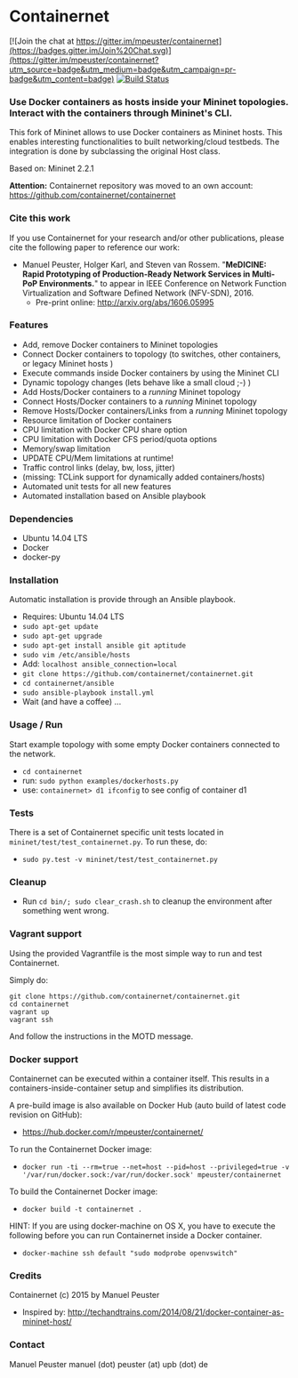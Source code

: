 Containernet
============

[![Join the chat at https://gitter.im/mpeuster/containernet](https://badges.gitter.im/Join%20Chat.svg)](https://gitter.im/mpeuster/containernet?utm_source=badge&utm_medium=badge&utm_campaign=pr-badge&utm_content=badge) [![Build Status](https://travis-ci.org/containernet/containernet.svg?branch=master)](https://travis-ci.org/containernet/containernet)

### Use Docker containers as hosts inside your Mininet topologies. Interact with the containers through Mininet's CLI.

This fork of Mininet allows to use Docker containers as Mininet hosts. This enables interesting functionalities to built networking/cloud testbeds. The integration is done by subclassing the original Host class.

Based on: Mininet 2.2.1

**Attention:** Containernet repository was moved to an own account: https://github.com/containernet/containernet


### Cite this work

If you use Containernet for your research and/or other publications, please cite the following paper to reference our work:

* Manuel Peuster, Holger Karl, and Steven van Rossem. "**MeDICINE: Rapid Prototyping of Production-Ready Network Services in Multi-PoP Environments.**" to appear in IEEE Conference on Network Function Virtualization and Software Defined Network (NFV-SDN), 2016.
  * Pre-print online: http://arxiv.org/abs/1606.05995

### Features

* Add, remove Docker containers to Mininet topologies
* Connect Docker containers to topology (to switches, other containers, or legacy Mininet hosts )
* Execute commands inside Docker containers by using the Mininet CLI 
* Dynamic topology changes (lets behave like a small cloud ;-) )
 * Add Hosts/Docker containers to a *running* Mininet topology
 * Connect Hosts/Docker containers to a *running* Mininet topology
 * Remove Hosts/Docker containers/Links from a *running* Mininet topology
* Resource limitation of Docker containers
 * CPU limitation with Docker CPU share option
 * CPU limitation with Docker CFS period/quota options
 * Memory/swap limitation
 * UPDATE CPU/Mem limitations at runtime!
* Traffic control links (delay, bw, loss, jitter)
 * (missing: TCLink support for dynamically added containers/hosts)
* Automated unit tests for all new features
* Automated installation based on Ansible playbook

### Dependencies

* Ubuntu 14.04 LTS
* Docker 
* docker-py 

### Installation
Automatic installation is provide through an Ansible playbook.
* Requires: Ubuntu 14.04 LTS
* `sudo apt-get update`
* `sudo apt-get upgrade`
* `sudo apt-get install ansible git aptitude`
* `sudo vim /etc/ansible/hosts`
* Add: `localhost ansible_connection=local`
* `git clone https://github.com/containernet/containernet.git`
* `cd containernet/ansible`
* `sudo ansible-playbook install.yml`
* Wait (and have a coffee) ...

### Usage / Run
Start example topology with some empty Docker containers connected to the network.

* `cd containernet`
* run: `sudo python examples/dockerhosts.py`
* use: `containernet> d1 ifconfig` to see config of container d1

### Tests
There is a set of Containernet specific unit tests located in `mininet/test/test_containernet.py`. To run these, do:

* `sudo py.test -v mininet/test/test_containernet.py`

### Cleanup

* Run `cd bin/; sudo clear_crash.sh` to cleanup the environment after something went wrong.

### Vagrant support

Using the provided Vagrantfile is the most simple way to run and test Containernet.

Simply do:

```
git clone https://github.com/containernet/containernet.git
cd containernet
vagrant up
vagrant ssh
```

And follow the instructions in the MOTD message.

### Docker support

Containernet can be executed within a container itself. This results in a containers-inside-container setup and simplifies its distribution.

A pre-build image is also available on Docker Hub (auto build of latest code revision on GitHub):

* https://hub.docker.com/r/mpeuster/containernet/

To run the Containernet Docker image:

* `docker run -ti --rm=true --net=host --pid=host --privileged=true -v '/var/run/docker.sock:/var/run/docker.sock' mpeuster/containernet`

To build the Containernet Docker image:

* `docker build -t containernet .`

HINT: If you are using docker-machine on OS X, you have to execute the following before you can run Containernet inside a Docker container.

* `docker-machine ssh default "sudo modprobe openvswitch"`



### Credits
Containernet (c) 2015 by Manuel Peuster

* Inspired by: http://techandtrains.com/2014/08/21/docker-container-as-mininet-host/


### Contact
Manuel Peuster
manuel (dot) peuster (at) upb (dot) de